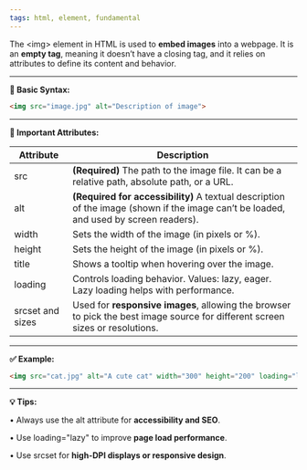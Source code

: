 ```yaml
---
tags: html, element, fundamental
---
```


The \<img> element in HTML is used to **embed images** into a webpage. It is an **empty tag**, meaning it doesn’t have a closing tag, and it relies on attributes to define its content and behavior.

---

**📌 Basic Syntax:**

```html
<img src="image.jpg" alt="Description of image">
```

  

---

**🔑 Important Attributes:**

|**Attribute**|**Description**|
|---|---|
|src|**(Required)** The path to the image file. It can be a relative path, absolute path, or a URL.|
|alt|**(Required for accessibility)** A textual description of the image (shown if the image can’t be loaded, and used by screen readers).|
|width|Sets the width of the image (in pixels or %).|
|height|Sets the height of the image (in pixels or %).|
|title|Shows a tooltip when hovering over the image.|
|loading|Controls loading behavior. Values: lazy, eager. Lazy loading helps with performance.|
|srcset and sizes|Used for **responsive images**, allowing the browser to pick the best image source for different screen sizes or resolutions.|

  

---

**✅ Example:**

```html
<img src="cat.jpg" alt="A cute cat" width="300" height="200" loading="lazy">
```

  

---

**💡 Tips:**

• Always use the alt attribute for **accessibility and SEO**.

• Use loading="lazy" to improve **page load performance**.

• Use srcset for **high-DPI displays or responsive design**.